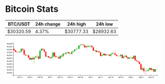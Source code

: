 # Bitcoin Stats

BTC/USDT|24h change|24h high|24h low|
|---|---|---|---|
|$30320.59|4.37%|$30777.33|$28932.63|

<img src="./chart.svg">
